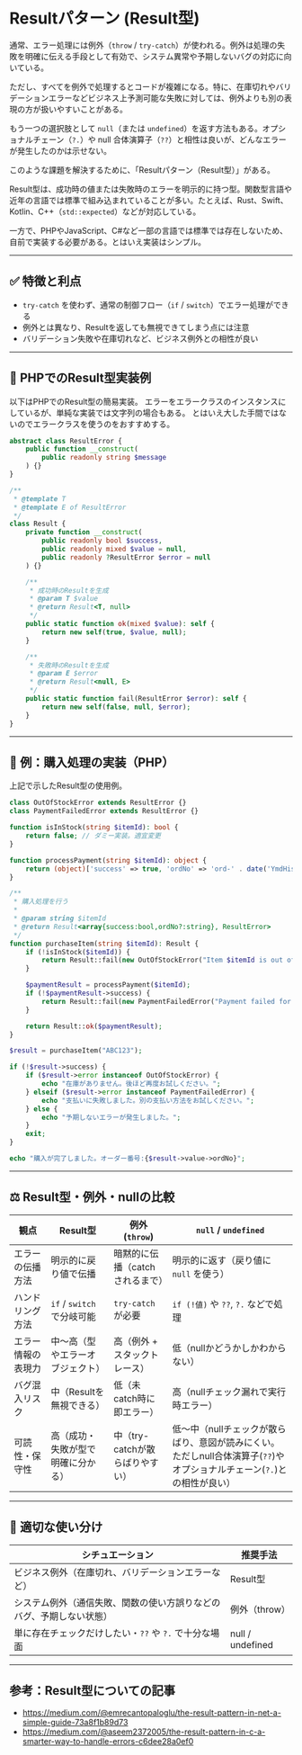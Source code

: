 # Resultパターン (Result型)

通常、エラー処理には例外（`throw` / `try-catch`）が使われる。例外は処理の失敗を明確に伝える手段として有効で、システム異常や予期しないバグの対応に向いている。

ただし、すべてを例外で処理するとコードが複雑になる。特に、在庫切れやバリデーションエラーなどビジネス上予測可能な失敗に対しては、例外よりも別の表現の方が扱いやすいことがある。

もう一つの選択肢として `null`（または `undefined`）を返す方法もある。オプショナルチェーン（`?.`）や null 合体演算子（`??`）と相性は良いが、どんなエラーが発生したのかは示せない。

このような課題を解決するために、「Resultパターン（Result型）」がある。

Result型は、成功時の値または失敗時のエラーを明示的に持つ型。関数型言語や近年の言語では標準で組み込まれていることが多い。たとえば、Rust、Swift、Kotlin、C++（`std::expected`）などが対応している。

一方で、PHPやJavaScript、C#など一部の言語では標準では存在しないため、自前で実装する必要がある。とはいえ実装はシンプル。

---

## ✅ 特徴と利点

* `try-catch` を使わず、通常の制御フロー（`if` / `switch`）でエラー処理ができる
* 例外とは異なり、Resultを返しても無視できてしまう点には注意
* バリデーション失敗や在庫切れなど、ビジネス例外との相性が良い

---

## 🔧 PHPでのResult型実装例

以下はPHPでのResult型の簡易実装。
エラーをエラークラスのインスタンスにしているが、単純な実装では文字列の場合もある。
とはいえ大した手間ではないのでエラークラスを使うのをおすすめする。

```php
abstract class ResultError {
    public function __construct(
        public readonly string $message
    ) {}
}

/**
 * @template T
 * @template E of ResultError
 */
class Result {
    private function __construct(
        public readonly bool $success,
        public readonly mixed $value = null,
        public readonly ?ResultError $error = null
    ) {}

    /**
     * 成功時のResultを生成
     * @param T $value
     * @return Result<T, null>
     */
    public static function ok(mixed $value): self {
        return new self(true, $value, null);
    }

    /**
     * 失敗時のResultを生成
     * @param E $error
     * @return Result<null, E>
     */
    public static function fail(ResultError $error): self {
        return new self(false, null, $error);
    }
}
```

---

## 🧪 例：購入処理の実装（PHP）

上記で示したResult型の使用例。

```php
class OutOfStockError extends ResultError {}
class PaymentFailedError extends ResultError {}

function isInStock(string $itemId): bool {
    return false; // ダミー実装。適宜変更
}

function processPayment(string $itemId): object {
    return (object)['success' => true, 'ordNo' => 'ord-' . date('YmdHis')]; // ダミー実装。適宜変更
}

/**
 * 購入処理を行う
 *
 * @param string $itemId
 * @return Result<array{success:bool,ordNo?:string}, ResultError>
 */
function purchaseItem(string $itemId): Result {
    if (!isInStock($itemId)) {
        return Result::fail(new OutOfStockError("Item $itemId is out of stock."));
    }

    $paymentResult = processPayment($itemId);
    if (!$paymentResult->success) {
        return Result::fail(new PaymentFailedError("Payment failed for $itemId."));
    }

    return Result::ok($paymentResult);
}

$result = purchaseItem("ABC123");

if (!$result->success) {
    if ($result->error instanceof OutOfStockError) {
        echo "在庫がありません。後ほど再度お試しください。";
    } elseif ($result->error instanceof PaymentFailedError) {
        echo "支払いに失敗しました。別の支払い方法をお試しください。";
    } else {
        echo "予期しないエラーが発生しました。";
    }
    exit;
}

echo "購入が完了しました。オーダー番号:{$result->value->ordNo}";
```

---

## ⚖️ Result型・例外・nullの比較

| 観点        | Result型               | 例外 (`throw`)         | `null` / `undefined`         |
| --------- | --------------------- | -------------------- | ---------------------------- |
| エラーの伝播方法  | 明示的に戻り値で伝播            | 暗黙的に伝播（catchされるまで）   | 明示的に返す（戻り値に `null` を使う）      |
| ハンドリング方法  | `if` / `switch` で分岐可能 | `try-catch` が必要      | `if (!値)` や `??`, `?.` などで処理 |
| エラー情報の表現力 | 中〜高（型やエラーオブジェクト）      | 高（例外 + スタックトレース）     | 低（nullかどうかしかわからない）           |
| バグ混入リスク   | 中（Resultを無視できる）       | 低（未catch時に即エラー）      | 高（nullチェック漏れで実行時エラー）         |
| 可読性・保守性   | 高（成功・失敗が型で明確に分かる）     | 中（try-catchが散らばりやすい） | 低〜中（nullチェックが散らばり、意図が読みにくい。ただしnull合体演算子(`??`)やオプショナルチェーン(`?.`)との相性が良い）           |

---

## 🎯 適切な使い分け

| シチュエーション                         | 推奨手法             |
| -------------------------------- | ---------------- |
| ビジネス例外（在庫切れ、バリデーションエラーなど）        | Result型          |
| システム例外（通信失敗、関数の使い方誤りなどのバグ、予期しない状態）          | 例外（throw）        |
| 単に存在チェックだけしたい・`??` や `?.` で十分な場面 | null / undefined |

---

## 参考：Result型についての記事

- https://medium.com/@emrecantopaloglu/the-result-pattern-in-net-a-simple-guide-73a8f1b89d73
- https://medium.com/@aseem2372005/the-result-pattern-in-c-a-smarter-way-to-handle-errors-c6dee28a0ef0
